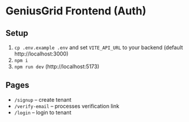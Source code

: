 # GeniusGrid Frontend (Auth)

## Setup
1. `cp .env.example .env` and set `VITE_API_URL` to your backend (default http://localhost:3000)
2. `npm i`
3. `npm run dev` (http://localhost:5173)

## Pages
- `/signup` – create tenant
- `/verify-email` – processes verification link
- `/login` – login to tenant

